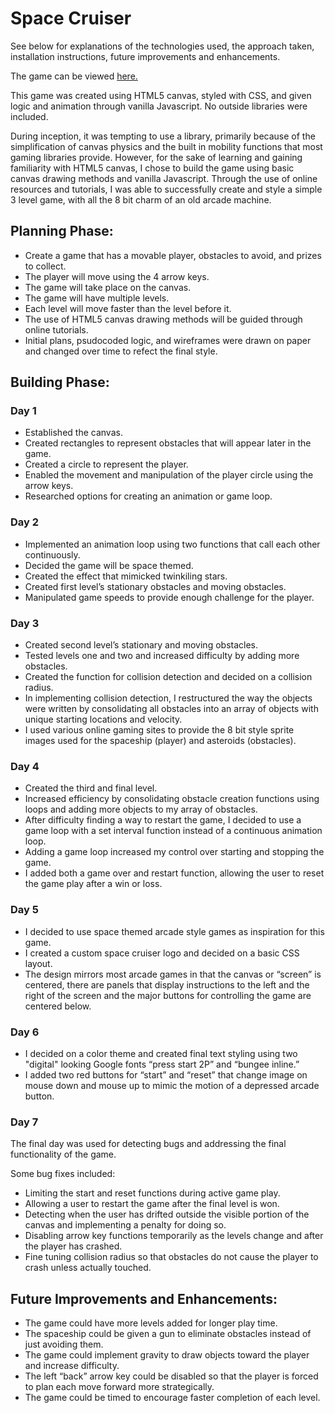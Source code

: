 # Space Cruiser

See below for explanations of the technologies used, the approach taken, installation instructions, future improvements and enhancements.

The game can be viewed [here.](https://laurenperez.github.io/space_cruiser/)

This game was created using HTML5 canvas, styled with CSS, and given logic and animation through vanilla Javascript. No outside libraries were included. 

During inception, it was tempting to use a library, primarily because of the simplification of canvas physics and the built in mobility functions that most gaming libraries provide.  However, for the sake of learning and gaining familiarity with HTML5 canvas, I chose to build the game using basic canvas drawing methods and vanilla Javascript. Through the use of online resources and tutorials, I was able to successfully create and style a simple 3 level game, with all the 8 bit charm of an old arcade machine.


## Planning Phase:

- Create a game that has a movable player, obstacles to avoid, and prizes to collect. 
- The player will move using the 4 arrow keys. 
- The game will take place on the canvas. 
- The game will have multiple levels. 
- Each level will move faster than the level before it. 
- The use of HTML5 canvas drawing methods will be guided through online tutorials. 
- Initial plans, psudocoded logic, and wireframes were drawn on paper and changed over time to refect the final style. 


## Building Phase:

### Day 1

- Established the canvas. 
- Created rectangles to represent obstacles that will appear later in the game. 
- Created a circle to represent the player. 
- Enabled the movement and manipulation of the player circle using the arrow keys. 
- Researched options for creating an animation or game loop. 

### Day 2

- Implemented an animation loop using two functions that call each other continuously. 
- Decided the game will be space themed.
- Created the effect that mimicked twinkiling stars. 
- Created first level’s stationary obstacles and moving obstacles.
- Manipulated game speeds to provide enough challenge for the player. 

### Day 3

- Created second level’s stationary and moving obstacles.
- Tested levels one and two and increased difficulty by adding more obstacles. 
- Created the function for collision detection and decided on a collision radius.
- In implementing collision detection, I restructured the way the objects were written by
consolidating all obstacles into an array of objects with unique starting locations and velocity. 
- I used various online gaming sites to provide the 8 bit style sprite images used for the spaceship (player) and asteroids (obstacles).

### Day 4 

- Created the third and final level. 
- Increased efficiency by consolidating obstacle creation functions using loops and adding more objects to my array of obstacles. 
- After difficulty finding a way to restart the game, I decided to use a game loop with a set interval function instead of a continuous animation loop. 
- Adding a game loop increased my control over starting and stopping the game. 
- I added both a game over and restart function, allowing the user to reset the game play after a win or loss. 

### Day 5 

- I decided to use space themed arcade style games as inspiration for this game. 
- I created a custom space cruiser logo and decided on a basic CSS layout. 
- The design mirrors most arcade games in that the canvas or “screen” is centered, there are panels that display instructions to the left and the right of the screen and the major buttons for controlling the game are centered below. 

### Day 6

- I decided on a color theme and created final text styling using two "digital" looking Google fonts “press start 2P” and “bungee inline.” 
- I added two red buttons for “start” and “reset” that change image on mouse down and mouse up to mimic the motion of a depressed arcade button.

### Day 7 

The final day was used for detecting bugs and addressing the final functionality of the game. 
 
Some bug fixes included: 

- Limiting the start and reset functions during active game play. 
- Allowing a user to restart the game after the final level is won. 
- Detecting when the user has drifted outside the visible portion of the canvas and implementing a penalty for doing so. 
- Disabling arrow key functions temporarily as the levels change and after the player has crashed. 
- Fine tuning collision radius so that obstacles do not cause the player to crash unless actually touched. 


## Future Improvements and Enhancements: 

- The game could have more levels added for longer play time. 
- The spaceship could be given a gun to eliminate obstacles instead of just avoiding them. 
- The game could implement gravity to draw objects toward the player and increase difficulty.
- The left “back” arrow key could be disabled so that the player is forced to plan each move forward more strategically. 
- The game could be timed to encourage faster completion of each level. 



